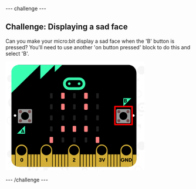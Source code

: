 \--- challenge \---

## Challenge: Displaying a sad face

Can you make your micro:bit display a sad face when the 'B' button is pressed? You'll need to use another 'on button pressed' block to do this and select 'B'.

![captură de ecran](images/badge-sad-emulator.png)

\--- /challenge \---